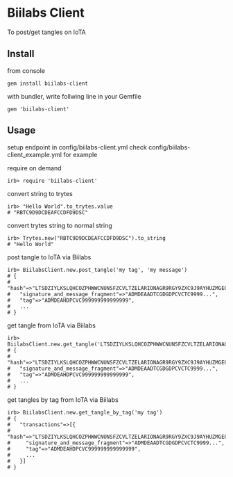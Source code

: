 # Biilabs Client

To post/get tangles on IoTA

## Install

from console

    gem install biilabs-client

with bundler, write follwing line in your Gemfile

    gem 'biilabs-client'

## Usage
setup endpoint in config/biilabs-client.yml
check config/biilabs-client_example.yml for example

require on demand

    irb> require 'biilabs-client'

convert string to trytes

    irb> "Hello World".to_trytes.value
    # "RBTC9D9DCDEAFCCDFD9DSC"

convert trytes string to normal string

    irb> Trytes.new("RBTC9D9DCDEAFCCDFD9DSC").to_string
    # "Hello World"

post tangle to IoTA via Biilabs

    irb> BiilabsClient.new.post_tangle('my tag', 'my message')
    # {
    #   "hash"=>"LTSDZIYLKSLQHCOZPHWWCNUNSFZCVLTZELARIONAGR9RGY9ZXC9J9AYHUZMGEODZXI9AOMJ9PCKB99999",
    #   "signature_and_message_fragment"=>"ADMDEAADTCGDGDPCVCTC9999...",
    #   "tag"=>"ADMDEAHDPCVC999999999999999",
    #   ...
    # }

get tangle from IoTA via Biilabs

    irb> BiilabsClient.new.get_tangle('LTSDZIYLKSLQHCOZPHWWCNUNSFZCVLTZELARIONAGR9RGY9ZXC9J9AYHUZMGEODZXI9AOMJ9PCKB99999')
    # {
    #   "hash"=>"LTSDZIYLKSLQHCOZPHWWCNUNSFZCVLTZELARIONAGR9RGY9ZXC9J9AYHUZMGEODZXI9AOMJ9PCKB99999",
    #   "signature_and_message_fragment"=>"ADMDEAADTCGDGDPCVCTC9999...",
    #   "tag"=>"ADMDEAHDPCVC999999999999999",
    #   ...
    # }


get tangles by tag from IoTA via Biilabs

    irb> BiilabsClient.new.get_tangle_by_tag('my tag')
    # {
    #   "transactions"=>[{
    #     "hash"=>"LTSDZIYLKSLQHCOZPHWWCNUNSFZCVLTZELARIONAGR9RGY9ZXC9J9AYHUZMGEODZXI9AOMJ9PCKB99999",
    #     "signature_and_message_fragment"=>"ADMDEAADTCGDGDPCVCTC9999...",
    #     "tag"=>"ADMDEAHDPCVC999999999999999",
    #     ...
    #   }]
    # }
